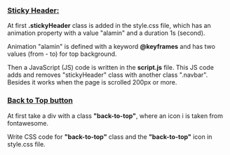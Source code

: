 ### <ins>**Sticky Header:** </ins>

At first **.stickyHeader** class is added in the style.css file, which has an animation property with a value "alamin" and a duration 1s (second).

Animation "alamin" is defined with a keyword **@keyframes** and has two values (from - to) for top background.

Then a JavaScript (JS) code is written in the **script.js** file. This JS code adds and removes "stickyHeader" class with another class ".navbar". Besides it works when the page is scrolled 200px or more.

### <ins>**Back to Top button** </ins>
At first take a div with a class **"back-to-top"**, where an icon i is taken from fontawesome.

Write CSS code for **"back-to-top"** class and the **"back-to-top"** icon in style.css file.
